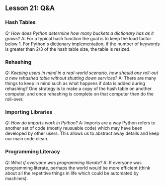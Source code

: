 ## Lesson 21: Q&A

### Hash Tables
*Q: How does Python determine how many buckets a dictionary has as it grows?*
A: For a typical hash function the goal is to keep the load factor below 1. For Python's dictionary implementation, if the number of keywords is greater than 2/3 of the hash table size, the table is resized.

### Rehashing
*Q: Keeping users in mind in a real-world scenario, how should one roll-out a new rehashed table without shutting down services?*
A: There are many things to keep in mind such as what happens if data is added during rehashing? One strategy is to make a copy of the hash table on another computer, and once rehashing is complete on that computer then do the roll-over.

### Importing Libraries
*Q: How do imports work in Python?*
A: Imports are a way Python refers to another set of code (mostly reusuable code) which may have been developed by other users. This allows us to abstract away details and keep our main code clean.

### Programming Literacy
*Q: What if everyone was programming literate?*
A: If everyone was programming literate, perhaps the world would be more efficient (think about all the repetitive things in life which could be automated by machines).
